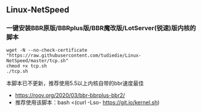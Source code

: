 ## Linux-NetSpeed
### 一键安装BBR原版/BBRplus版/BBR魔改版/LotServer(锐速)版内核的脚本
```
wget -N --no-check-certificate "https://raw.githubusercontent.com/tudiedie/Linux-NetSpeed/master/tcp.sh"
chmod +x tcp.sh
./tcp.sh
```
本脚本已不更新，推荐使用5.5以上内核自带的bbr速度最佳
- https://roov.org/2020/03/bbr-bbrplus-bbr2/
- 推荐使用该脚本：bash <(curl -Lso- https://git.io/kernel.sh)
